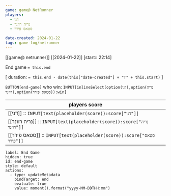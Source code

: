 ```yaml
---
game: game@ NetRunner
players:
  - דני
  - נריה רוזנר
  - סטאס פירר

date-created: 2024-01-22
tags: game-log/netrunner
---
```

[[game@  netrunner]] [[2024-01-22]] [start:: 22:14]  

End game `= this.end`
 
[ duration: `= this.end - date(this["date-created"] + "T" + this.start)` ]

 `BUTTON[end-game]` who win: `INPUT[inlineSelect(option(דני),option(נריה רוזנר),option(סטאס פירר)):win]`

| players score |
|---|
| [[דני]] :: `INPUT[text(placeholder(score)):score["דני"]]` | 
| [[נריה רוזנר]] :: `INPUT[text(placeholder(score)):score["נריה רוזנר"]]` | 
| [[סטאס פירר]] :: `INPUT[text(placeholder(score)):score["סטאס פירר"]]` | 

```meta-bind-button
label: End Game
hidden: true
id: end-game
style: default
actions:
  - type: updateMetadata
    bindTarget: end
    evaluate: true
    value: moment().format("yyyy-MM-DDTHH:mm")
```


